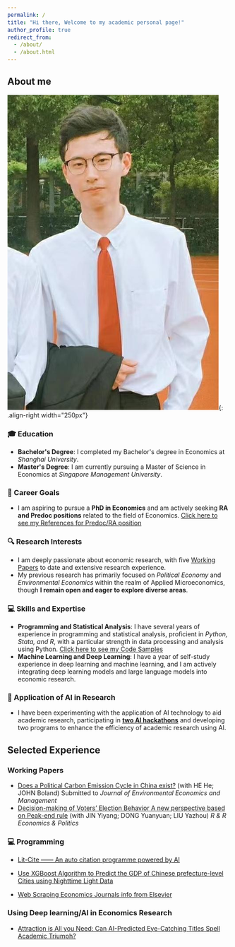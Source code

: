 ```yaml
---
permalink: /
title: "Hi there, Welcome to my academic personal page!"
author_profile: true
redirect_from: 
  - /about/
  - /about.html
---
```


## <i class="fas fa-smile"></i> About me 
![Photo](/images/homepage.jpg){: .align-right width="250px"}

### 🎓 Education
- **Bachelor's Degree**: I completed my Bachelor's degree in Economics at *Shanghai University*.
- **Master's Degree**: I am currently pursuing a Master of Science in Economics at *Singapore Management University*.

### 🎯 Career Goals
- I am aspiring to pursue a **PhD in Economics** and am actively seeking **RA and Predoc positions** related to the field of Economics. [Click here to see my References for Predoc/RA position](/references)

### 🔍 Research Interests
- I am deeply passionate about economic research, with five [Working Papers](/publications) to date and extensive research experience.
- My previous research has primarily focused on *Political Economy* and *Environmental Economics* within the realm of Applied Microeconomics, though **I remain open and eager to explore diverse areas**.

### 💻 Skills and Expertise
- **Programming and Statistical Analysis**: I have several years of experience in programming and statistical analysis, proficient in *Python, Stata, and R*, with a particular strength in data processing and analysis using Python. [Click here to see my Code Samples](/talks)
- **Machine Learning and Deep Learning**: I have a year of self-study experience in deep learning and machine learning, and I am actively integrating deep learning models and large language models into economic research.

### 🤖 Application of AI in Research
- I have been experimenting with the application of AI technology to aid academic research, participating in [**two AI hackathons**](/awards) and developing two programs to enhance the efficiency of academic research using AI.


## <i class="fas fa-file-alt"></i> Selected Experience

### <i class="fas fa-scroll"></i> Working Papers
- [Does a Political Carbon Emission Cycle in China exist?](/publication/paper-5) (with HE He; JOHN Boland) Submitted to *Journal of Environmental Economics and Management*
- [Decision-making of Voters’ Election Behavior A new perspective based on Peak-end rule](/publication/paper-4) (with JIN Yiyang; DONG Yuanyuan; LIU Yazhou) *R & R* *Economics & Politics*

### 💻 Programming
- [Lit-Cite —— An auto citation programme powered by AI](/talks/programme_3)

- [Use XGBoost Algorithm to Predict the GDP of Chinese prefecture-level Cities using Nighttime Light Data](/talks/programme_4)

- [Web Scraping Economics Journals info from Elsevier](/talks/programme_5)

### <i class="fas fa-robot"></i> Using Deep learning/AI in Economics Research

- [Attraction is All you Need: Can AI-Predicted Eye-Catching Titles Spell Academic Triumph?](/publication/paper-3)


